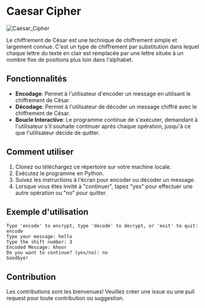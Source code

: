 # Caesar Cipher

![Caesar_Cipher](./images/caesar_cipher.png](https://github.com/MahamoudAH/pythonProjects/blob/master/caesar-cipher/image/71SgSx51bbL._SL1120_.jpg?raw=true](https://github.com/MahamoudAH/pythonProjects/blob/master/caesar-cipher/image/71SgSx51bbL._SL1120_.jpg?raw=true)))

Le chiffrement de César est une technique de chiffrement simple et largement connue. C'est un type de chiffrement par substitution dans lequel chaque lettre du texte en clair est remplacée par une lettre située à un nombre fixe de positions plus loin dans l'alphabet.

## Fonctionnalités

- **Encodage**: Permet à l'utilisateur d'encoder un message en utilisant le chiffrement de César.
- **Décodage**: Permet à l'utilisateur de décoder un message chiffré avec le chiffrement de César.
- **Boucle Interactive**: Le programme continue de s'exécuter, demandant à l'utilisateur s'il souhaite continuer après chaque opération, jusqu'à ce que l'utilisateur décide de quitter.

## Comment utiliser

1. Clonez ou téléchargez ce répertoire sur votre machine locale.
2. Exécutez le programme en Python.
3. Suivez les instructions à l'écran pour encoder ou décoder un message.
4. Lorsque vous êtes invité à "continuer", tapez "yes" pour effectuer une autre opération ou "no" pour quitter.

## Exemple d'utilisation

```
Type 'encode' to encrypt, type 'decode' to decrypt, or 'exit' to quit: encode
Type your message: hello
Type the shift number: 3
Encoded Message: khoor
Do you want to continue? (yes/no): no
Goodbye!
```

## Contribution

Les contributions sont les bienvenues! Veuillez créer une issue ou une pull request pour toute contribution ou suggestion.
